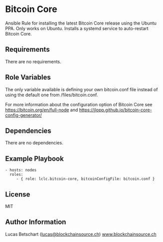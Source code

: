 Bitcoin Core
=========

Ansible Rule for installing the latest Bitcoin Core release using the Ubuntu PPA.
Only works on Ubuntu. Installs a systemd service to auto-restart Bitcoin Core.

Requirements
------------

There are no requirements.

Role Variables
--------------

The only variable available is defining your own bitcoin.conf file instead of using the default one from /files/bitcoin.conf.

For more information about the configuration option of Bitcoin Core see https://bitcoin.org/en/full-node and https://jlopp.github.io/bitcoin-core-config-generator/

Dependencies
------------
There are no dependencies.

Example Playbook
----------------

    - hosts: nodes
      roles:
         - { role: lclc.bitcoin-core, bitcoinConfigFile: bitcoin.conf }

License
-------

MIT

Author Information
------------------

Lucas Betschart (lucas@blockchainsource.ch)
www.blockchainsource.ch
